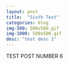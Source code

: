 ```yaml
---
layout: post
title:  "Sixth Test"
categories: blog
img-500: 500x500.gif
img-1000: 500x500.gif
desc: "test desc 1"
---
```


TEST POST NUMBER 6
